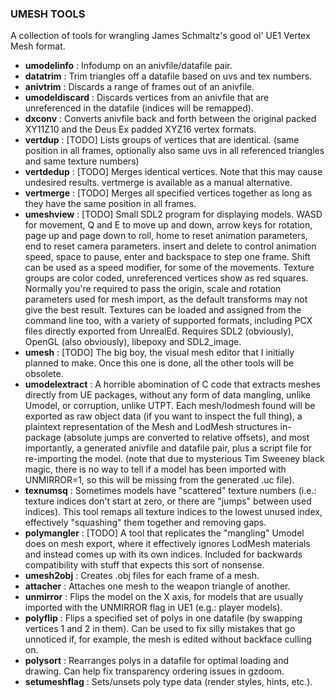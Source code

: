 ### UMESH TOOLS

A collection of tools for wrangling James Schmaltz's good ol' UE1 Vertex Mesh
format.

- **umodelinfo** : Infodump on an anivfile/datafile pair.
- **datatrim** : Trim triangles off a datafile based on uvs and tex numbers.
- **anivtrim** : Discards a range of frames out of an anivfile.
- **umodeldiscard** : Discards vertices from an anivfile that are unreferenced
  in the datafile (indices will be remapped).
- **dxconv** : Converts anivfile back and forth between the original packed
  XY11Z10 and the Deus Ex padded XYZ16 vertex formats.
- **vertdup** : [TODO] Lists groups of vertices that are identical.
  (same position in all frames, optionally also same uvs in all referenced
  triangles and same texture numbers)
- **vertdedup** : [TODO] Merges identical vertices. Note that this may cause
  undesired results. vertmerge is available as a manual alternative.
- **vertmerge** : [TODO] Merges all specified vertices together as long as they
  have the same position in all frames.
- **umeshview** : [TODO] Small SDL2 program for displaying models. WASD for
  movement, Q and E to move up and down, arrow keys for rotation, page up and
  page down to roll, home to reset animation parameters, end to reset camera
  parameters. insert and delete to control animation speed, space to pause,
  enter and backspace to step one frame. Shift can be used as a speed modifier,
  for some of the movements. Texture groups are color coded, unreferenced
  vertices show as red squares. Normally you're required to pass the origin,
  scale and rotation parameters used for mesh import, as the default transforms
  may not give the best result. Textures can be loaded and assigned from the
  command line too, with a variety of supported formats, including PCX files
  directly exported from UnrealEd. Requires SDL2 (obviously), OpenGL (also
  obviously), libepoxy and SDL2_image.
- **umesh** : [TODO] The big boy, the visual mesh editor that I initially
  planned to make. Once this one is done, all the other tools will be obsolete.
- **umodelextract** : A horrible abomination of C code that extracts meshes
  directly from UE packages, without any form of data mangling, unlike Umodel,
  or corruption, unlike UTPT. Each mesh/lodmesh found will be exported as raw
  object data (if you want to inspect the full thing), a plaintext
  representation of the Mesh and LodMesh structures in-package (absolute jumps
  are converted to relative offsets), and most importantly, a generated
  anivfile and datafile pair, plus a script file for re-importing the model.
  (note that due to mysterious Tim Sweeney black magic, there is no way to
  tell if a model has been imported with UNMIRROR=1, so this will be missing
  from the generated .uc file).
- **texnumsq** : Sometimes models have "scattered" texture numbers (i.e.:
  texture indices don't start at zero, or there are "jumps" between used
  indices). This tool remaps all texture indices to the lowest unused index,
  effectively "squashing" them together and removing gaps.
- **polymangler** : [TODO] A tool that replicates the "mangling" Umodel does on
  mesh export, where it effectively ignores LodMesh materials and instead comes
  up with its own indices. Included for backwards compatibility with stuff that
  expects this sort of nonsense.
- **umesh2obj** : Creates .obj files for each frame of a mesh.
- **attacher** : Attaches one mesh to the weapon triangle of another.
- **unmirror** : Flips the model on the X axis, for models that are usually
  imported with the UNMIRROR flag in UE1 (e.g.: player models).
- **polyflip** : Flips a specified set of polys in one datafile (by swapping
  vertices 1 and 2 in them). Can be used to fix silly mistakes that go
  unnoticed if, for example, the mesh is edited without backface culling on.
- **polysort** : Rearranges polys in a datafile for optimal loading and
  drawing. Can help fix transparency ordering issues in gzdoom.
- **setumeshflag** : Sets/unsets poly type data (render styles, hints, etc.).
